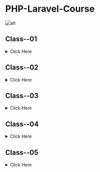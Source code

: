 # PHP-Laravel-Course
![alt](https://dash.ps/wp-content/uploads/2020/08/php-framework-laravel.jpg)

## Class--01

<details>
<summary>Click Here</summary>

### 1. Github

- What is Git & Github

- Why need Git & Github

- Git bash Downloads & Installation

- Create an Account on Github

- Create project Local to Online

- Create Project Online

- How to fork any github project from another account.

### 2. IDE / Code Editor

- Vs Code Downloads

- Vs Code Editor keyboard shortcuts

- Important Package installation
</details> 


## Class--02

<details>
<summary>Click Here</summary>

### 1. PHP Language.

- History of php

- How does php work

- Power of php

### 2. Environment setup, Code Structure & Run Code

- Server setup

- Code syntax & run code 

- How to write Php code in html.

### 3. Variable

- What is Variable?

- Declaration rules of common variables.

- Declaration rules of Constant variables.

- Different between variable & constant.

### 4. Print Way

- Concat string, inverted comma.

- echo, Printf, sprintf

### 5. Different types of Data types

- Most commonly used scalar (মৌলিক) data types - (String, Integer, float, Boolean)

- Compound (যৌগিক) data types - (Array, Object)

- Null, Resource
  
  
## Assignment:-
  ##### Case Study:

	I have three old hp monitors, not new. I want to sell it on my own website. That’s why I should create a product upload form on my website, then upload my product with specification and available quantity. My monitors have a 15.6 inch display. My monitor’s VGA cable status, yes, I will sell it for 8000 tk.

For creating a product upload form what specifications will be uploaded and what will be their data types?

##### Directions:

- [N.B: Approximately 6 Variable will be there]

- Create a php file.

- Comment this case study on this php file. 

- Then write down these variable names with value by following the variable's declaration rules.

- And write the data type of every variable's right side as comment code.(ex: $age = 10 // data type is double)

- Create a Project on github and upload this assignment and give this project link on assignment.

- An example has been attached to this attachment section.
</details> 

## Class--03

<details>
<summary>Click Here</summary>

### Operators and its types in php

- Arithmetic (গাণিতিক অপারেটর) 

    - + ,  - ,  * ,  / ,  % (Modulus),  ** (Exponentiation)

- Assignment (নির্ধারণ অপারেটর)

    - =, +=, -=, *=, /=

- Comparison (তুলনা)

    - ==, !=, ===, !==, < (less), > (greater), <=, >=

- Increment / decrement

    - ++a, a++, --a, a-- 

- Logical and others

    - !, &&, || 

  #### Statements

- If

- Else

- Else if

- Switch
	

## Assignment:- 

#### Question 01:

Let’s make a result grade calculator…

Rishita’s subject marks: SubjectA = 75, SubjectB = 80, SubjectC = 65, SubjectD = 90.

Result Calculation formula: Sum all subjects marks and divided by total subject quantity. 

From this given formula, you will get a mark. Show the Grade message by the mark.

A+ = 80 - 100 

A   = 70 - 79

A-  = 60 - 69

B   = 50 - 59

C   = 40 - 49

F   = 01 - 39 

Firstly you have to calculate the average mark of Rishita.

Secondly you have to show the grade message (Like as: “You got A+”) by following this grading range.


#### Question 02: 

Let’s make a game with your bike… You are riding a bike, your bike has some functionalities, these are… start, stop, break, gear, signal, headlight. 

When you click on the power/start button, your bike takes a start, 

When you click stop, your bike takes a stop, 

When you press the break, your bike take break, 

when you give the gear, your bike move faster and faster, 

when you press the signal button, your bike shows a signal light.

When you press the headlight button, your bike’s headlight will start.

Solve this game using Switch case and submit it on github.
</details> 
	
		
## Class--04

<details>
<summary>Click Here</summary>
### Over View:
Operator: Increment (++) and Decrement (--)

- For Loop

- While loop

- Do while

- Foreach	

## Assignment:-
	
### Question 01:

Your client said that he needs a dropdown, which contains all days of the running month. Sometimes we fill up a registration form that, which date of birth. So find out in google (get number of days in specific month php) and do this assignment using a for loop.

- Day quantity is not equal for every month. Like as - february - 28, March - 31, april - 30

- So days of running month should dynamic (by php build in function)


### Question 02: 

If we print 1-100, our output will be 100 times. But this time you have print out only the odd (বিজোড়) number within 1-100.

- You have to rotate from 1 to 100.

- Your output message should like that, “3 is a odd number”

- Not need to print even number

	
### Question 03: 

Factorial - I think everyone knows the word. Factorial of 4 is given below:

- 4! = 4*3*2*1 = 24

- 6! = 6*5*4*3*2*1 = 720  

- So let’s calculate the factorial of 7.


### Question 04: 

- Print out from 100 - 1 using a while loop. 

- You must use decrement operator

	

### Question 05: 

You have an array of your purchased product items. 

- ['apple', 'orange', 'banana', 'mango']

- Show all products as a table list.

- Output should like that: “sl- 1 and product - apple”	
	
	
</details> 	
	
	
## Class--05

<details>
<summary>Click Here</summary>


</details> 	
	
	
	
	
	
	
	
	
	
	
	
